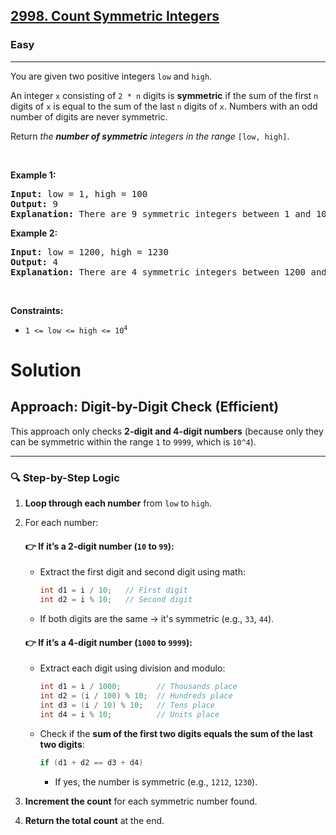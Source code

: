 <h2><a href="https://leetcode.com/problems/count-symmetric-integers">2998.   Count Symmetric Integers</a></h2><h3>Easy</h3><hr><p>You are given two positive integers <code>low</code> and <code>high</code>.</p>

<p>An integer <code>x</code> consisting of <code>2 * n</code> digits is <strong>symmetric</strong> if the sum of the first <code>n</code> digits of <code>x</code> is equal to the sum of the last <code>n</code> digits of <code>x</code>. Numbers with an odd number of digits are never symmetric.</p>

<p>Return <em>the <strong>number of symmetric</strong> integers in the range</em> <code>[low, high]</code>.</p>

<p>&nbsp;</p>
<p><strong class="example">Example 1:</strong></p>

<pre>
<strong>Input:</strong> low = 1, high = 100
<strong>Output:</strong> 9
<strong>Explanation:</strong> There are 9 symmetric integers between 1 and 100: 11, 22, 33, 44, 55, 66, 77, 88, and 99.
</pre>

<p><strong class="example">Example 2:</strong></p>

<pre>
<strong>Input:</strong> low = 1200, high = 1230
<strong>Output:</strong> 4
<strong>Explanation:</strong> There are 4 symmetric integers between 1200 and 1230: 1203, 1212, 1221, and 1230.
</pre>

<p>&nbsp;</p>
<p><strong>Constraints:</strong></p>

<ul>
	<li><code>1 &lt;= low &lt;= high &lt;= 10<sup>4</sup></code></li>
</ul>

# Solution

## Approach: Digit-by-Digit Check (Efficient)

This approach only checks **2-digit and 4-digit numbers** (because only they can be symmetric within the range `1` to `9999`, which is `10^4`).

---

### 🔍 Step-by-Step Logic

1. **Loop through each number** from `low` to `high`.

2. For each number:

   #### 👉 If it’s a 2-digit number (`10` to `99`):

   - Extract the first digit and second digit using math:
     ```cpp
     int d1 = i / 10;   // First digit
     int d2 = i % 10;   // Second digit
     ```

   - If both digits are the same → it's symmetric (e.g., `33`, `44`).

   #### 👉 If it’s a 4-digit number (`1000` to `9999`):

   - Extract each digit using division and modulo:
     ```cpp
     int d1 = i / 1000;        // Thousands place
     int d2 = (i / 100) % 10;  // Hundreds place
     int d3 = (i / 10) % 10;   // Tens place
     int d4 = i % 10;          // Units place
     ```

   - Check if the **sum of the first two digits equals the sum of the last two digits**:
     ```cpp
     if (d1 + d2 == d3 + d4)
     ```
     - If yes, the number is symmetric (e.g., `1212`, `1230`).

3. **Increment the count** for each symmetric number found.

4. **Return the total count** at the end.
